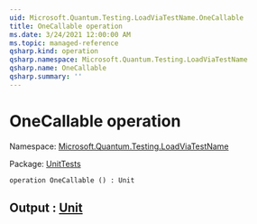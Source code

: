 ```yaml
---
uid: Microsoft.Quantum.Testing.LoadViaTestName.OneCallable
title: OneCallable operation
ms.date: 3/24/2021 12:00:00 AM
ms.topic: managed-reference
qsharp.kind: operation
qsharp.namespace: Microsoft.Quantum.Testing.LoadViaTestName
qsharp.name: OneCallable
qsharp.summary: ''
---
```


# OneCallable operation

Namespace: [Microsoft.Quantum.Testing.LoadViaTestName](xref:Microsoft.Quantum.Testing.LoadViaTestName)

Package: [UnitTests](https://nuget.org/packages/UnitTests)




```qsharp
operation OneCallable () : Unit
```


## Output : [Unit](xref:microsoft.quantum.lang-ref.unit)

